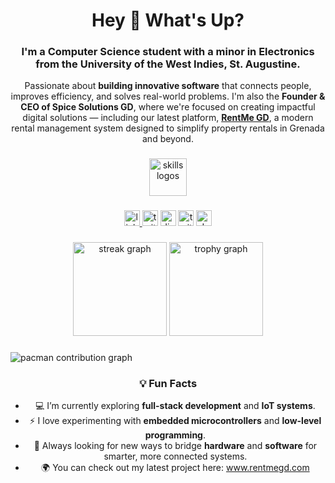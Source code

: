 <h1 align="center">Hey 👋 What's Up?</h1>

###

<h3 align="center">
I'm a Computer Science student with a minor in Electronics from the University of the West Indies, St. Augustine.
</h3>

<p align="center">
  Passionate about <strong>building innovative software</strong> that connects people, improves efficiency, and solves real-world problems.  
  I'm also the <strong>Founder & CEO of Spice Solutions GD</strong>, where we're focused on creating impactful digital solutions — including our latest platform, 
  <a href="https://www.rentmegd.com" target="_blank"><strong>RentMe GD</strong></a>, a modern rental management system designed to simplify property rentals in Grenada and beyond.
</p>

###

<div align="center">
  <img src="https://skillicons.dev/icons?i=ts,nextjs,tailwind,storybook,graphql,go,rust,nestjs,py,aws" height="60" alt="skills logos" />
</div>

###

<div align="center">
  <a href="https://www.linkedin.com/in/henry-sylvester-775204252/" target="_blank">
    <img src="https://img.shields.io/static/v1?message=LinkedIn&logo=linkedin&label=&color=0077B5&logoColor=white&style=for-the-badge" height="25" alt="linkedin logo" />
  </a>
  <img src="https://img.shields.io/static/v1?message=Twitter&logo=twitter&label=&color=1DA1F2&logoColor=white&style=for-the-badge" height="25" alt="twitter logo" />
  <img src="https://img.shields.io/static/v1?message=Discord&logo=discord&label=&color=7289DA&logoColor=white&style=for-the-badge" height="25" alt="discord logo" />
  <img src="https://img.shields.io/static/v1?message=Twitch&logo=twitch&label=&color=9146FF&logoColor=white&style=for-the-badge" height="25" alt="twitch logo" />
  <img src="https://img.shields.io/static/v1?message=dev.to&logo=dev.to&label=&color=0A0A0A&logoColor=white&style=for-the-badge" height="25" alt="devto logo" />
</div>

###

<div align="center">
  <img src="https://streak-stats.demolab.com?user=YOUR_GITHUB_USERNAME&locale=en&mode=daily&theme=dracula&hide_border=false&border_radius=5" height="150" alt="streak graph" />
  <img src="https://github-profile-trophy.vercel.app?username=YOUR_GITHUB_USERNAME&theme=dracula&column=-1&row=1&margin-w=8&margin-h=8" height="150" alt="trophy graph" />
</div>

###

<picture>
  <source media="(prefers-color-scheme: dark)" srcset="https://raw.githubusercontent.com/YOUR_GITHUB_USERNAME/YOUR_GITHUB_USERNAME/output/pacman-contribution-graph-dark.svg">
  <source media="(prefers-color-scheme: light)" srcset="https://raw.githubusercontent.com/YOUR_GITHUB_USERNAME/YOUR_GITHUB_USERNAME/output/pacman-contribution-graph.svg">
  <img alt="pacman contribution graph" src="https://raw.githubusercontent.com/YOUR_GITHUB_USERNAME/YOUR_GITHUB_USERNAME/output/pacman-contribution-graph.svg">
</picture>

###

<h3 align="center">💡 Fun Facts</h3>

<ul align="center">
  <li>💻 I’m currently exploring <strong>full-stack development</strong> and <strong>IoT systems</strong>.</li>
  <li>⚡ I love experimenting with <strong>embedded microcontrollers</strong> and <strong>low-level programming</strong>.</li>
  <li>🚀 Always looking for new ways to bridge <strong>hardware</strong> and <strong>software</strong> for smarter, more connected systems.</li>
  <li>🌍 You can check out my latest project here: <a href="https://www.rentmegd.com" target="_blank">www.rentmegd.com</a></li>
</ul>
